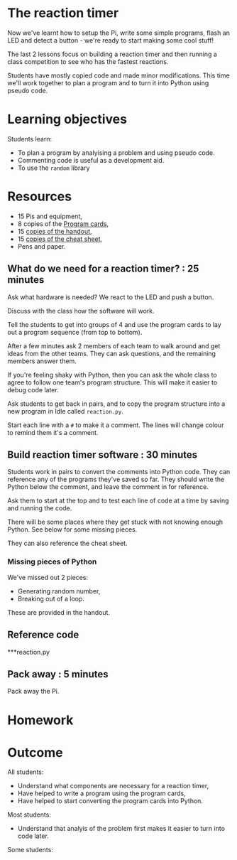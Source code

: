 # The reaction timer

Now we've learnt how to setup the Pi, write some simple programs, flash an LED and detect a button - we're ready to start making some cool stuff! 

The last 2 lessons focus on building a reaction timer and then running a class competition to see who has the fastest reactions.

Students have mostly copied code and made minor modifications. This time we'll work together to plan a program and to turn it into Python using pseudo code.

# Learning objectives

Students learn:

* To plan a program by analyising a problem and using pseudo code.
* Commenting code is useful as a development aid.
* To use the `random` library

# Resources

* 15 Pis and equipment,
* 8 copies of the [Program cards](program_cards.pdf),
* 15 [copies of the handout](lesson-5-handout.html),
* 15 [copies of the cheat sheet](../cheatsheet.html),
* Pens and paper.

## What do we need for a reaction timer? : 25 minutes

Ask what hardware is needed? We react to the LED and push a button.

Discuss with the class how the software will work. 

Tell the students to get into groups of 4 and use the program cards to lay out a program sequence (from top to bottom).

After a few minutes ask 2 members of each team to walk around and get ideas from the other teams. They can ask questions, and the remaining members answer them.

If you're feeling shaky with Python, then you can ask the whole class to agree to follow one team's program structure. This will make it easier to debug code later.

Ask students to get back in pairs, and to copy the program structure into a new program in Idle called `reaction.py`.

Start each line with a `#` to make it a comment. The lines will change colour to remind them it's a comment.

## Build reaction timer software : 30 minutes

Students work in pairs to convert the comments into Python code. They can reference any of the programs they've saved so far. They should write the Python below the comment, and leave the comment in for reference.

Ask them to start at the top and to test each line of code at a time by saving and running the code.

There will be some places where they get stuck with not knowing enough Python. See below for some missing pieces.

They can also reference the cheat sheet.

### Missing pieces of Python

We've missed out 2 pieces:

* Generating random number,
* Breaking out of a loop.

These are provided in the handout.

## Reference code

***reaction.py

## Pack away : 5 minutes

Pack away the Pi.

# Homework


# Outcome

All students:

* Understand what components are necessary for a reaction timer,
* Have helped to write a program using the program cards,
* Have helped to start converting the program cards into Python.

Most students:

* Understand that analyis of the problem first makes it easier to turn into code later.

Some students:

